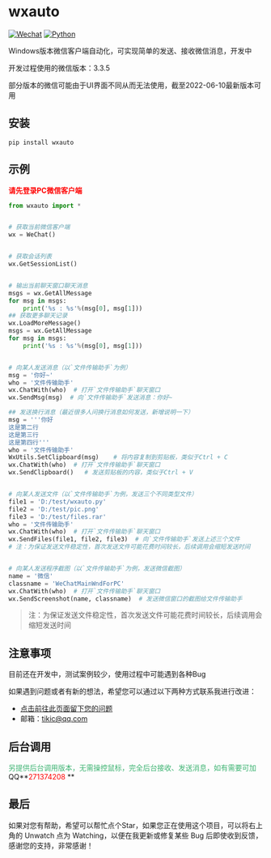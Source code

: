# wxauto
[![Wechat](https://img.shields.io/badge/%E5%BE%AE%E4%BF%A1-3.3.5-07c160?logo=wechat&logoColor=white)](https://weixin.qq.com/cgi-bin/readtemplate?ang=zh_CN&t=page/faq/win/335/index&faq=win_335)
[![Python](https://img.shields.io/badge/Python-3.6|3.7|3.8|3.9-blue?logo=python&logoColor=white)](https://www.python.org/)

Windows版本微信客户端自动化，可实现简单的发送、接收微信消息，开发中

开发过程使用的微信版本：3.3.5

部分版本的微信可能由于UI界面不同从而无法使用，截至2022-06-10最新版本可用

## 安装
```shell
pip install wxauto
```

## 示例
<font color=red>**请先登录PC微信客户端**</font>
```python
from wxauto import *


# 获取当前微信客户端
wx = WeChat()


# 获取会话列表
wx.GetSessionList()


# 输出当前聊天窗口聊天消息
msgs = wx.GetAllMessage
for msg in msgs:
    print('%s : %s'%(msg[0], msg[1]))
## 获取更多聊天记录
wx.LoadMoreMessage()
msgs = wx.GetAllMessage
for msg in msgs:
    print('%s : %s'%(msg[0], msg[1]))


# 向某人发送消息（以`文件传输助手`为例）
msg = '你好~'
who = '文件传输助手'
wx.ChatWith(who)  # 打开`文件传输助手`聊天窗口
wx.SendMsg(msg)  # 向`文件传输助手`发送消息：你好~

## 发送换行消息（最近很多人问换行消息如何发送，新增说明一下）
msg = '''你好
这是第二行
这是第三行
这是第四行'''
who = '文件传输助手'
WxUtils.SetClipboard(msg)    # 将内容复制到剪贴板，类似于Ctrl + C
wx.ChatWith(who)  # 打开`文件传输助手`聊天窗口
wx.SendClipboard()   # 发送剪贴板的内容，类似于Ctrl + V


# 向某人发送文件（以`文件传输助手`为例，发送三个不同类型文件）
file1 = 'D:/test/wxauto.py'
file2 = 'D:/test/pic.png'
file3 = 'D:/test/files.rar'
who = '文件传输助手'
wx.ChatWith(who)  # 打开`文件传输助手`聊天窗口
wx.SendFiles(file1, file2, file3)  # 向`文件传输助手`发送上述三个文件
# 注：为保证发送文件稳定性，首次发送文件可能花费时间较长，后续调用会缩短发送时间


# 向某人发送程序截图（以`文件传输助手`为例，发送微信截图）
name = '微信'
classname = 'WeChatMainWndForPC'
wx.ChatWith(who)  # 打开`文件传输助手`聊天窗口
wx.SendScreenshot(name, classname)  # 发送微信窗口的截图给文件传输助手
```
> 注：为保证发送文件稳定性，首次发送文件可能花费时间较长，后续调用会缩短发送时间

## 注意事项
目前还在开发中，测试案例较少，使用过程中可能遇到各种Bug

如果遇到问题或者有新的想法，希望您可以通过以下两种方式联系我进行改进：
- [点击前往此页面留下您的问题](https://github.com/cluic/wxauto/issues/new/choose)
- 邮箱：tikic@qq.com

## 后台调用
<span style="color: #3CB371"> 另提供后台调用版本，无需操控鼠标，完全后台接收、发送消息，如有需要可加 </span> QQ**<span style="color: red">271374208 </span>**

## 最后
如果对您有帮助，希望可以帮忙点个Star，如果您正在使用这个项目，可以将右上角的 Unwatch 点为 Watching，以便在我更新或修复某些 Bug 后即使收到反馈，感谢您的支持，非常感谢！
